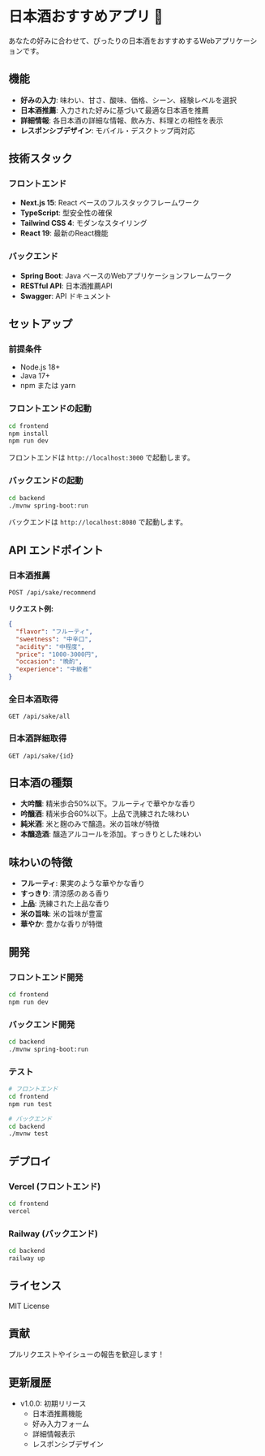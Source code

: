 # 日本酒おすすめアプリ 🍶

あなたの好みに合わせて、ぴったりの日本酒をおすすめするWebアプリケーションです。

## 機能

- **好みの入力**: 味わい、甘さ、酸味、価格、シーン、経験レベルを選択
- **日本酒推薦**: 入力された好みに基づいて最適な日本酒を推薦
- **詳細情報**: 各日本酒の詳細な情報、飲み方、料理との相性を表示
- **レスポンシブデザイン**: モバイル・デスクトップ両対応

## 技術スタック

### フロントエンド
- **Next.js 15**: React ベースのフルスタックフレームワーク
- **TypeScript**: 型安全性の確保
- **Tailwind CSS 4**: モダンなスタイリング
- **React 19**: 最新のReact機能

### バックエンド
- **Spring Boot**: Java ベースのWebアプリケーションフレームワーク
- **RESTful API**: 日本酒推薦API
- **Swagger**: API ドキュメント

## セットアップ

### 前提条件
- Node.js 18+
- Java 17+
- npm または yarn

### フロントエンドの起動

```bash
cd frontend
npm install
npm run dev
```

フロントエンドは `http://localhost:3000` で起動します。

### バックエンドの起動

```bash
cd backend
./mvnw spring-boot:run
```

バックエンドは `http://localhost:8080` で起動します。

## API エンドポイント

### 日本酒推薦
```
POST /api/sake/recommend
```

**リクエスト例:**
```json
{
  "flavor": "フルーティ",
  "sweetness": "中辛口",
  "acidity": "中程度",
  "price": "1000-3000円",
  "occasion": "晩酌",
  "experience": "中級者"
}
```

### 全日本酒取得
```
GET /api/sake/all
```

### 日本酒詳細取得
```
GET /api/sake/{id}
```

## 日本酒の種類

- **大吟醸**: 精米歩合50%以下。フルーティで華やかな香り
- **吟醸酒**: 精米歩合60%以下。上品で洗練された味わい
- **純米酒**: 米と麹のみで醸造。米の旨味が特徴
- **本醸造酒**: 醸造アルコールを添加。すっきりとした味わい

## 味わいの特徴

- **フルーティ**: 果実のような華やかな香り
- **すっきり**: 清涼感のある香り
- **上品**: 洗練された上品な香り
- **米の旨味**: 米の旨味が豊富
- **華やか**: 豊かな香りが特徴

## 開発

### フロントエンド開発
```bash
cd frontend
npm run dev
```

### バックエンド開発
```bash
cd backend
./mvnw spring-boot:run
```

### テスト
```bash
# フロントエンド
cd frontend
npm run test

# バックエンド
cd backend
./mvnw test
```

## デプロイ

### Vercel (フロントエンド)
```bash
cd frontend
vercel
```

### Railway (バックエンド)
```bash
cd backend
railway up
```

## ライセンス

MIT License

## 貢献

プルリクエストやイシューの報告を歓迎します！

## 更新履歴

- v1.0.0: 初期リリース
  - 日本酒推薦機能
  - 好み入力フォーム
  - 詳細情報表示
  - レスポンシブデザイン
